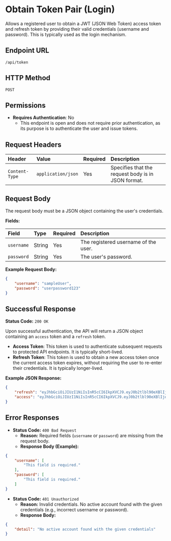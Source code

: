 # Obtain Token Pair (Login)

Allows a registered user to obtain a JWT (JSON Web Token) access token and refresh token by providing their valid credentials (username and password). This is typically used as the login mechanism.

## Endpoint URL

`/api/token`

## HTTP Method

`POST`

## Permissions

* **Requires Authentication**: No
  * This endpoint is open and does not require prior authentication, as its purpose is to authenticate the user and issue tokens.

## Request Headers

| Header         | Value              | Required | Description                                       |
| :------------- | :----------------- | :------- | :------------------------------------------------ |
| `Content-Type` | `application/json` | Yes      | Specifies that the request body is in JSON format. |

## Request Body

The request body must be a JSON object containing the user's credentials.

**Fields:**

| Field      | Type   | Required | Description                       |
| :--------- | :----- | :------- | :-------------------------------- |
| `username` | String | Yes      | The registered username of the user. |
| `password` | String | Yes      | The user's password.              |

**Example Request Body:**

```json
{
    "username": "sampleUser",
    "password": "userpassword123"
}
```

## Successful Response

**Status Code:** `200 OK`

Upon successful authentication, the API will return a JSON object containing an `access` token and a `refresh` token.

* **Access Token**: This token is used to authenticate subsequent requests to protected API endpoints. It is typically short-lived.
* **Refresh Token**: This token is used to obtain a new access token once the current access token expires, without requiring the user to re-enter their credentials. It is typically longer-lived.

**Example JSON Response:**

```json
{
    "refresh": "eyJhbGciOiJIUzI1NiIsInR5cCI6IkpXVCJ9.eyJ0b2tlbl90eXBlIjoicmVmcmVzaCIsImV4cCI6MTcxNjYxMzk4MywiaWF0IjoxNzE2NTI3NTgzLCJqdGkiOiJhYmNkZWZnMTIzNDU2Nzg5IiwidXNlcl9pZCI6MX0.xxxxxxxxxxxxxxxxxxxxxxxxxxxxxx",
    "access": "eyJhbGciOiJIUzI1NiIsInR5cCI6IkpXVCJ9.eyJ0b2tlbl90eXBlIjoiYWNjZXNzIiwiZXhwIjoxNzE2NTI3ODYzLCJpYXQiOjE3MTY1Mjc1ODMsImp0aSI6IjEyMzQ1Njc4OWFiY2RlZmciLCJ1c2VyX2lkIjoxfQ.yyyyyyyyyyyyyyyyyyyyyyyyyyyyyy"
}
```

## Error Responses

* **Status Code:** `400 Bad Request`
  * **Reason:** Required fields (`username` or `password`) are missing from the request body.
  * **Response Body (Example):**

```json
{
    "username": [
        "This field is required."
    ],
    "password": [
        "This field is required."
    ]
}
```

* **Status Code:** `401 Unauthorized`
  * **Reason:** Invalid credentials. No active account found with the given credentials (e.g., incorrect username or password).
  * **Response Body:**

```json
{
    "detail": "No active account found with the given credentials"
}
```


